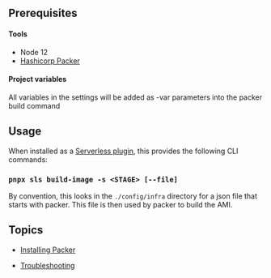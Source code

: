 ## Prerequisites

#### Tools

- Node 12
- [Hashicorp Packer](https://www.packer.io/)

#### Project variables

All variables in the settings will be added as -var parameters into the packer build command

## Usage

When installed as a [Serverless plugin](https://serverless.com/framework/docs/providers/aws/guide/plugins/), this provides the following CLI commands:

### `pnpx sls build-image -s <STAGE> [--file]`

By convention, this looks in the `./config/infra` directory for a json file that starts with packer. This file is then used by packer to build the AMI.

## Topics

- [Installing Packer](https://learn.hashicorp.com/tutorials/packer/getting-started-install)

- [Troubleshooting](https://learn.hashicorp.com/tutorials/packer/getting-started-install#troubleshooting)
